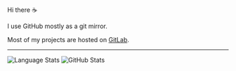 Hi there :coffee:

I use GitHub mostly as a git mirror.

Most of my projects are hosted on [GitLab].

---

![Language Stats]
![GitHub Stats]

<!-- links -->

[GitLab]: https://gitlab.com/valeth
[GitHub Stats]: https://github-readme-stats.vercel.app/api?username=valeth&count_private=true&include_all_commits=true&theme=dark
[Language Stats]: https://github-readme-stats.vercel.app/api/top-langs/?username=valeth&theme=dark
[Hakatime]: https://github-readme-stats.vercel.app/api/wakatime?username=valeth?api_domain=
